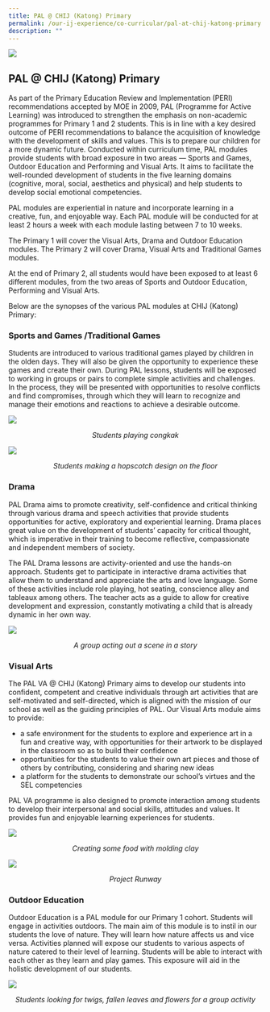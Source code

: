```yaml
---
title: PAL @ CHIJ (Katong) Primary
permalink: /our-ij-experience/co-curricular/pal-at-chij-katong-primary
description: ""
---
```

![](/images/subpage.jpg)

## PAL @ CHIJ (Katong) Primary

As part of the Primary Education Review and Implementation (PERI) recommendations accepted by MOE in 2009, PAL (Programme for Active Learning) was introduced to strengthen the emphasis on non-academic programmes for Primary 1 and 2 students. This is in line with a key desired outcome of PERI recommendations to balance the acquisition of knowledge with the development of skills and values. This is to prepare our children for a more dynamic future. Conducted within curriculum time, PAL modules provide students with broad exposure in two areas — Sports and Games, Outdoor Education and Performing and Visual Arts. It aims to facilitate the well-rounded development of students in the five learning domains (cognitive, moral, social, aesthetics and physical) and help students to develop social emotional competencies.

  

PAL modules are experiential in nature and incorporate learning in a creative, fun, and enjoyable way. Each PAL module will be conducted for at least 2 hours a week with each module lasting between 7 to 10 weeks.

  

The Primary 1 will cover the Visual Arts, Drama and Outdoor Education modules. The Primary 2 will cover Drama, Visual Arts and Traditional Games modules.

  

At the end of Primary 2, all students would have been exposed to at least 6 different modules, from the two areas of Sports and Outdoor Education, Performing and Visual Arts.

  

Below are the synopses of the various PAL modules at CHIJ (Katong) Primary:

### Sports and Games /Traditional Games


Students are introduced to various traditional games played by children in the olden days. They will also be given the opportunity to experience these games and create their own. During PAL lessons, students will be exposed to working in groups or pairs to complete simple activities and challenges. In the process, they will be presented with opportunities to resolve conflicts and find compromises, through which they will learn to recognize and manage their emotions and reactions to achieve a desirable outcome.

![](/images/Co%20Curricular/Students%20playing%20congkak.jpg)

<center>
	
_Students playing congkak_
	
</center>


![](/images/Co%20Curricular/Students%20making%20a%20hopscotch%20design%20on%20the%20floor.jpg)


<center>
	
_Students making a hopscotch design on the floor_
	
</center>


### Drama


PAL Drama aims to promote creativity, self-confidence and critical thinking through various drama and speech activities that provide students opportunities for active, exploratory and experiential learning. Drama places great value on the development of students’ capacity for critical thought, which is imperative in their training to become reflective, compassionate and independent members of society.

  

The PAL Drama lessons are activity-oriented and use the hands-on approach. Students get to participate in interactive drama activities that allow them to understand and appreciate the arts and love language. Some of these activities include role playing, hot seating, conscience alley and tableaux among others. The teacher acts as a guide to allow for creative development and expression, constantly motivating a child that is already dynamic in her own way.


![](/images/Co%20Curricular/A%20group%20acting%20out%20a%20scene%20in%20a%20story.jpg)


<center>
	
_A group acting out a scene in a story_
	
</center>

### Visual Arts


The PAL VA @ CHIJ (Katong) Primary aims to develop our students into confident, competent and creative individuals through art activities that are self-motivated and self-directed, which is aligned with the mission of our school as well as the guiding principles of PAL. Our Visual Arts module aims to provide:

*   a safe environment for the students to explore and experience art in a fun and creative way, with opportunities for their artwork to be displayed in the classroom so as to build their confidence
*   opportunities for the students to value their own art pieces and those of others by contributing, considering and sharing new ideas
*   a platform for the students to demonstrate our school’s virtues and the SEL competencies

  

PAL VA programme is also designed to promote interaction among students to develop their interpersonal and social skills, attitudes and values. It provides fun and enjoyable learning experiences for students.


![](/images/Co%20Curricular/Creating%20some%20food%20with%20molding%20clay.jpg)



<center>
	
_Creating some food with molding clay_
	
</center>


![](/images/Co%20Curricular/Project%20Runway.jpg)


<center>
	
_Project Runway_
	
</center>


### Outdoor Education


Outdoor Education is a PAL module for our Primary 1 cohort. Students will engage in activities outdoors. The main aim of this module is to instil in our students the love of nature. They will learn how nature affects us and vice versa. Activities planned will expose our students to various aspects of nature catered to their level of learning. Students will be able to interact with each other as they learn and play games. This exposure will aid in the holistic development of our students.


![](/images/Co%20Curricular/Students%20looking%20for%20twigs,%20fallen%20leaves%20and%20flowers%20for%20a%20group%20activity.jpg)


<center>
	
_Students looking for twigs, fallen leaves and flowers for a group activity_
	
</center>
